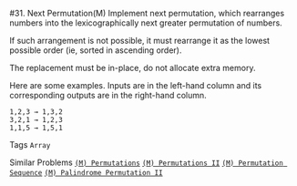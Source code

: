 #31. Next Permutation(M)
Implement next permutation, which rearranges numbers into the lexicographically next greater permutation of numbers.

If such arrangement is not possible, it must rearrange it as the lowest possible order (ie, sorted in ascending order).

The replacement must be in-place, do not allocate extra memory.

Here are some examples. Inputs are in the left-hand column and its corresponding outputs are in the right-hand column.
```
1,2,3 → 1,3,2
3,2,1 → 1,2,3
1,1,5 → 1,5,1
```
Tags ```Array```

Similar Problems [```(M) Permutations```](https://leetcode.com/problems/permutations/) [```(M) Permutations II```](https://leetcode.com/problems/permutations-ii/) [```(M) Permutation Sequence```](https://leetcode.com/problems/permutation-sequence/) [```(M) Palindrome Permutation II```](https://leetcode.com/problems/palindrome-permutation-ii/)
